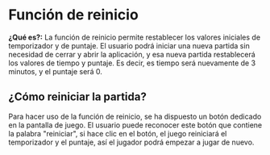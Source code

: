 # Función de reinicio
**¿Qué es?:** La función de reinicio permite restablecer los valores iniciales de temporizador y de puntaje. El usuario podrá iniciar una nueva partida sin necesidad de cerrar y abrir la aplicación, y esa nueva partida restablecerá los valores de tiempo y puntaje. Es decir, es tiempo será nuevamente de 3 minutos, y el puntaje será 0.
## ¿Cómo reiniciar la partida?
Para hacer uso de la función de reinicio, se ha dispuesto un botón dedicado en la pantalla de juego. El usuario puede reconocer este botón que contiene la palabra "reiniciar", si hace clic en el botón, el juego reiniciará el temporizador y el puntaje, así el jugador podrá empezar a jugar de nuevo.